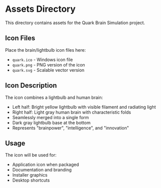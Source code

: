 # Assets Directory

This directory contains assets for the Quark Brain Simulation project.

## Icon Files

Place the brain/lightbulb icon files here:
- `quark.ico` - Windows icon file
- `quark.png` - PNG version of the icon
- `quark.svg` - Scalable vector version

## Icon Description

The icon combines a lightbulb and human brain:
- Left half: Bright yellow lightbulb with visible filament and radiating light
- Right half: Light gray human brain with characteristic folds
- Seamlessly merged into a single form
- Dark gray lightbulb base at the bottom
- Represents "brainpower", "intelligence", and "innovation"

## Usage

The icon will be used for:
- Application icon when packaged
- Documentation and branding
- Installer graphics
- Desktop shortcuts
